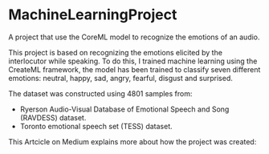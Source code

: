 # MachineLearningProject
 A project that use the CoreML model to recognize the emotions of an audio.
 
 This project is based on recognizing the emotions elicited by the interlocutor while speaking. 
 To do this, I trained machine learning using the CreateML framework, the model has been trained to classify seven different emotions: neutral, happy, sad, angry, fearful, disgust and surprised.
 
 The dataset was constructed using 4801 samples from: 
 - Ryerson Audio-Visual Database of Emotional Speech and Song (RAVDESS) dataset.
 - Toronto emotional speech set (TESS) dataset.
 
This Artcicle on Medium explains more about how the project was created:

